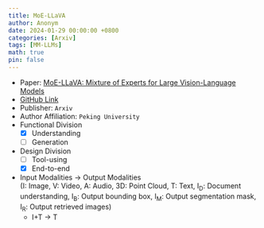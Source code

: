 ```yaml
---
title: MoE-LLaVA
author: Anonym
date: 2024-01-29 00:00:00 +0800
categories: [Arxiv]
tags: [MM-LLMs]
math: true
pin: false
---
```


- Paper: [MoE-LLaVA: Mixture of Experts for Large Vision-Language Models](https://arxiv.org/abs/2401.15947)
- [GitHub Link](https://github.com/PKUYuanGroup/MoE-LLaVA)
- Publisher: `Arxiv`
- Author Affiliation: `Peking University`
- Functional Division
  + [x] Understanding
  + [ ] Generation
- Design Division
  + [ ] Tool-using
  + [x] End-to-end
- Input Modalities $\rightarrow$ Output Modalities <br />(I: Image, V: Video, A: Audio, 3D: Point Cloud, T: Text, I<sub>D</sub>: Document understanding, I<sub>B</sub>: Output bounding box, I<sub>M</sub>: Output segmentation mask, I<sub>R</sub>: Output retrieved images)
  + I+T $\rightarrow$ T
